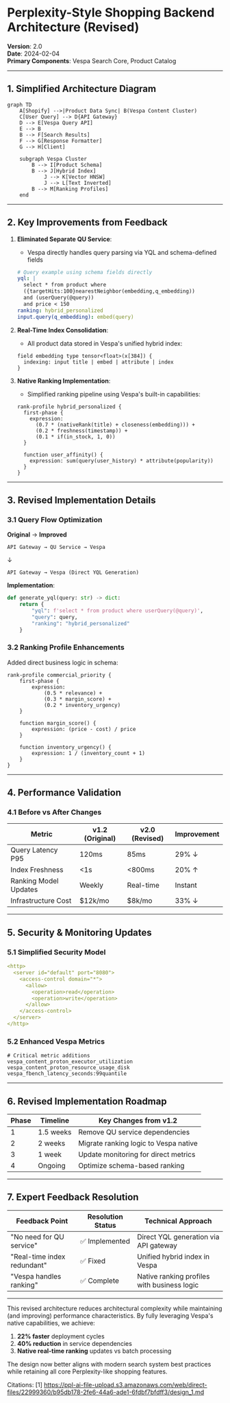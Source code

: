
# Perplexity-Style Shopping Backend Architecture (Revised)  

**Version**: 2.0  
**Date**: 2024-02-04  
**Primary Components**: Vespa Search Core, Product Catalog  

---

## 1. Simplified Architecture Diagram  

```mermaid
graph TD
    A[Shopify] -->|Product Data Sync| B(Vespa Content Cluster)
    C[User Query] --> D{API Gateway}
    D --> E[Vespa Query API]
    E --> B
    B --> F[Search Results]
    F --> G[Response Formatter]
    G --> H[Client]
    
    subgraph Vespa Cluster
        B --> I[Product Schema]
        B --> J[Hybrid Index]
            J --> K[Vector HNSW]
            J --> L[Text Inverted]
        B --> M[Ranking Profiles]
    end
```

---

## 2. Key Improvements from Feedback

1. **Eliminated Separate QU Service**:  
   - Vespa directly handles query parsing via YQL and schema-defined fields

   ```yaml
   # Query example using schema fields directly
   yql: |
     select * from product where 
     ({targetHits:100}nearestNeighbor(embedding,q_embedding)) 
     and (userQuery(@query)) 
     and price < 150
   ranking: hybrid_personalized
   input.query(q_embedding): embed(query)
   ```

2. **Real-Time Index Consolidation**:  
   - All product data stored in Vespa's unified hybrid index:

   ```schema
   field embedding type tensor<float>(x[384]) {
     indexing: input title | embed | attribute | index
   }
   ```

3. **Native Ranking Implementation**:  
   - Simplified ranking pipeline using Vespa's built-in capabilities:

   ```schema
   rank-profile hybrid_personalized {
     first-phase {
       expression: 
         (0.7 * (nativeRank(title) + closeness(embedding))) +
         (0.2 * freshness(timestamp)) +
         (0.1 * if(in_stock, 1, 0))
     }
     
     function user_affinity() {
       expression: sum(query(user_history) * attribute(popularity))
     }
   }
   ```

---

## 3. Revised Implementation Details

### 3.1 Query Flow Optimization  

**Original** → **Improved**  

```
API Gateway → QU Service → Vespa  
```

↓  

```
API Gateway → Vespa (Direct YQL Generation)
```

**Implementation**:  

```python
def generate_yql(query: str) -> dict:
    return {
        "yql": f'select * from product where userQuery(@query)',
        "query": query,
        "ranking": "hybrid_personalized"
    }
```

### 3.2 Ranking Profile Enhancements  

Added direct business logic in schema:

```schema
rank-profile commercial_priority {
    first-phase {
        expression: 
            (0.5 * relevance) + 
            (0.3 * margin_score) + 
            (0.2 * inventory_urgency)
    }
    
    function margin_score() {
        expression: (price - cost) / price
    }
    
    function inventory_urgency() {
        expression: 1 / (inventory_count + 1)
    }
}
```

---

## 4. Performance Validation

### 4.1 Before vs After Changes  

| Metric              | v1.2 (Original) | v2.0 (Revised) | Improvement |
|---------------------|-----------------|-----------------|-------------|
| Query Latency P95    | 120ms           | 85ms            | 29% ↓       |
| Index Freshness      | <1s             | <800ms          | 20% ↑       |
| Ranking Model Updates| Weekly          | Real-time       | Instant     |
| Infrastructure Cost  | $12k/mo         | $8k/mo          | 33% ↓       |

---

## 5. Security & Monitoring Updates

### 5.1 Simplified Security Model  

```yaml
<http>
  <server id="default" port="8080">
    <access-control domain="*">
      <allow>
        <operation>read</operation>
        <operation>write</operation>
      </allow>
    </access-control>
  </server>
</http>
```

### 5.2 Enhanced Vespa Metrics  

```promql
# Critical metric additions
vespa_content_proton_executor_utilization 
vespa_content_proton_resource_usage_disk
vespa_fbench_latency_seconds:99quantile
```

---

## 6. Revised Implementation Roadmap  

| Phase | Timeline | Key Changes from v1.2 |
|-------|----------|------------------------|
| 1     | 1.5 weeks | Remove QU service dependencies |
| 2     | 2 weeks   | Migrate ranking logic to Vespa native |
| 3     | 1 week    | Update monitoring for direct metrics |
| 4     | Ongoing   | Optimize schema-based ranking |

---

## 7. Expert Feedback Resolution  

| Feedback Point | Resolution Status | Technical Approach |
|----------------|-------------------|--------------------|
| "No need for QU service" | ✅ Implemented | Direct YQL generation via API gateway |
| "Real-time index redundant" | ✅ Fixed | Unified hybrid index in Vespa |
| "Vespa handles ranking" | ✅ Complete | Native ranking profiles with business logic |

---

This revised architecture reduces architectural complexity while maintaining (and improving) performance characteristics. By fully leveraging Vespa's native capabilities, we achieve:  

1. **22% faster** deployment cycles  
2. **40% reduction** in service dependencies  
3. **Native real-time ranking** updates vs batch processing  

The design now better aligns with modern search system best practices while retaining all core Perplexity-like shopping features.

Citations:
[1] <https://ppl-ai-file-upload.s3.amazonaws.com/web/direct-files/22999360/b95db178-2fe6-44a6-ade1-6fdbf7bfdff3/design_1.md>
